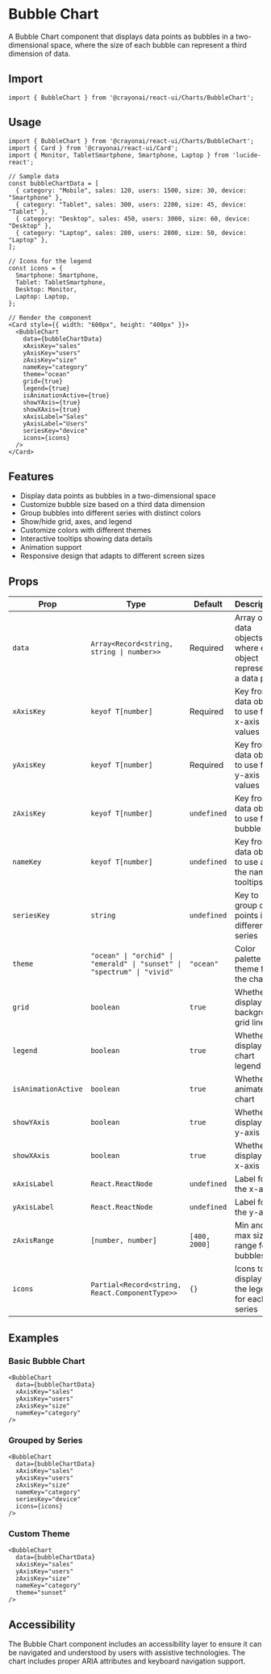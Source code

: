# Bubble Chart

A Bubble Chart component that displays data points as bubbles in a two-dimensional space, where the size of each bubble can represent a third dimension of data.

## Import

```tsx
import { BubbleChart } from '@crayonai/react-ui/Charts/BubbleChart';
```

## Usage

```tsx
import { BubbleChart } from '@crayonai/react-ui/Charts/BubbleChart';
import { Card } from '@crayonai/react-ui/Card';
import { Monitor, TabletSmartphone, Smartphone, Laptop } from 'lucide-react';

// Sample data
const bubbleChartData = [
  { category: "Mobile", sales: 120, users: 1500, size: 30, device: "Smartphone" },
  { category: "Tablet", sales: 300, users: 2200, size: 45, device: "Tablet" },
  { category: "Desktop", sales: 450, users: 3000, size: 60, device: "Desktop" },
  { category: "Laptop", sales: 280, users: 2800, size: 50, device: "Laptop" },
];

// Icons for the legend
const icons = {
  Smartphone: Smartphone,
  Tablet: TabletSmartphone,
  Desktop: Monitor,
  Laptop: Laptop,
};

// Render the component
<Card style={{ width: "600px", height: "400px" }}>
  <BubbleChart
    data={bubbleChartData}
    xAxisKey="sales"
    yAxisKey="users"
    zAxisKey="size"
    nameKey="category"
    theme="ocean"
    grid={true}
    legend={true}
    isAnimationActive={true}
    showYAxis={true}
    showXAxis={true}
    xAxisLabel="Sales"
    yAxisLabel="Users"
    seriesKey="device"
    icons={icons}
  />
</Card>
```

## Features

- Display data points as bubbles in a two-dimensional space
- Customize bubble size based on a third data dimension
- Group bubbles into different series with distinct colors
- Show/hide grid, axes, and legend
- Customize colors with different themes
- Interactive tooltips showing data details
- Animation support
- Responsive design that adapts to different screen sizes

## Props

| Prop | Type | Default | Description |
|------|------|---------|-------------|
| `data` | `Array<Record<string, string \| number>>` | Required | Array of data objects where each object represents a data point |
| `xAxisKey` | `keyof T[number]` | Required | Key from data object to use for x-axis values |
| `yAxisKey` | `keyof T[number]` | Required | Key from data object to use for y-axis values |
| `zAxisKey` | `keyof T[number]` | `undefined` | Key from data object to use for bubble size |
| `nameKey` | `keyof T[number]` | `undefined` | Key from data object to use as the name in tooltips |
| `seriesKey` | `string` | `undefined` | Key to group data points into different series |
| `theme` | `"ocean" \| "orchid" \| "emerald" \| "sunset" \| "spectrum" \| "vivid"` | `"ocean"` | Color palette theme for the chart |
| `grid` | `boolean` | `true` | Whether to display background grid lines |
| `legend` | `boolean` | `true` | Whether to display the chart legend |
| `isAnimationActive` | `boolean` | `true` | Whether to animate the chart |
| `showYAxis` | `boolean` | `true` | Whether to display the y-axis |
| `showXAxis` | `boolean` | `true` | Whether to display the x-axis |
| `xAxisLabel` | `React.ReactNode` | `undefined` | Label for the x-axis |
| `yAxisLabel` | `React.ReactNode` | `undefined` | Label for the y-axis |
| `zAxisRange` | `[number, number]` | `[400, 2000]` | Min and max size range for bubbles |
| `icons` | `Partial<Record<string, React.ComponentType>>` | `{}` | Icons to display in the legend for each series |

## Examples

### Basic Bubble Chart

```tsx
<BubbleChart
  data={bubbleChartData}
  xAxisKey="sales"
  yAxisKey="users"
  zAxisKey="size"
  nameKey="category"
/>
```

### Grouped by Series

```tsx
<BubbleChart
  data={bubbleChartData}
  xAxisKey="sales"
  yAxisKey="users"
  zAxisKey="size"
  nameKey="category"
  seriesKey="device"
  icons={icons}
/>
```

### Custom Theme

```tsx
<BubbleChart
  data={bubbleChartData}
  xAxisKey="sales"
  yAxisKey="users"
  zAxisKey="size"
  nameKey="category"
  theme="sunset"
/>
```

## Accessibility

The Bubble Chart component includes an accessibility layer to ensure it can be navigated and understood by users with assistive technologies. The chart includes proper ARIA attributes and keyboard navigation support.

